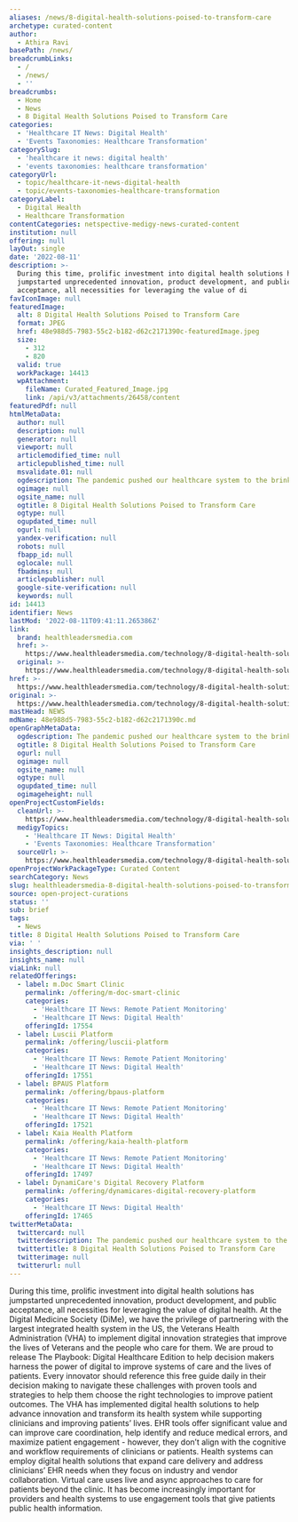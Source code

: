```yaml
---
aliases: /news/8-digital-health-solutions-poised-to-transform-care
archetype: curated-content
author:
  - Athira Ravi
basePath: /news/
breadcrumbLinks:
  - /
  - /news/
  - ''
breadcrumbs:
  - Home
  - News
  - 8 Digital Health Solutions Poised to Transform Care
categories:
  - 'Healthcare IT News: Digital Health'
  - 'Events Taxonomies: Healthcare Transformation'
categorySlug:
  - 'healthcare it news: digital health'
  - 'events taxonomies: healthcare transformation'
categoryUrl:
  - topic/healthcare-it-news-digital-health
  - topic/events-taxonomies-healthcare-transformation
categoryLabel:
  - Digital Health
  - Healthcare Transformation
contentCategories: netspective-medigy-news-curated-content
institution: null
offering: null
layOut: single
date: '2022-08-11'
description: >-
  During this time, prolific investment into digital health solutions has
  jumpstarted unprecedented innovation, product development, and public
  acceptance, all necessities for leveraging the value of di
favIconImage: null
featuredImage:
  alt: 8 Digital Health Solutions Poised to Transform Care
  format: JPEG
  href: 48e988d5-7983-55c2-b182-d62c2171390c-featuredImage.jpeg
  size:
    - 312
    - 820
  valid: true
  workPackage: 14413
  wpAttachment:
    fileName: Curated_Featured_Image.jpg
    link: /api/v3/attachments/26458/content
featuredPdf: null
htmlMetaData:
  author: null
  description: null
  generator: null
  viewport: null
  articlemodified_time: null
  articlepublished_time: null
  msvalidate.01: null
  ogdescription: The pandemic pushed our healthcare system to the brink.
  ogimage: null
  ogsite_name: null
  ogtitle: 8 Digital Health Solutions Poised to Transform Care
  ogtype: null
  ogupdated_time: null
  ogurl: null
  yandex-verification: null
  robots: null
  fbapp_id: null
  oglocale: null
  fbadmins: null
  articlepublisher: null
  google-site-verification: null
  keywords: null
id: 14413
identifier: News
lastMod: '2022-08-11T09:41:11.265386Z'
link:
  brand: healthleadersmedia.com
  href: >-
    https://www.healthleadersmedia.com/technology/8-digital-health-solutions-poised-transform-care
  original: >-
    https://www.healthleadersmedia.com/technology/8-digital-health-solutions-poised-transform-care
href: >-
  https://www.healthleadersmedia.com/technology/8-digital-health-solutions-poised-transform-care
original: >-
  https://www.healthleadersmedia.com/technology/8-digital-health-solutions-poised-transform-care
mastHead: NEWS
mdName: 48e988d5-7983-55c2-b182-d62c2171390c.md
openGraphMetaData:
  ogdescription: The pandemic pushed our healthcare system to the brink.
  ogtitle: 8 Digital Health Solutions Poised to Transform Care
  ogurl: null
  ogimage: null
  ogsite_name: null
  ogtype: null
  ogupdated_time: null
  ogimageheight: null
openProjectCustomFields:
  cleanUrl: >-
    https://www.healthleadersmedia.com/technology/8-digital-health-solutions-poised-transform-care
  medigyTopics:
    - 'Healthcare IT News: Digital Health'
    - 'Events Taxonomies: Healthcare Transformation'
  sourceUrl: >-
    https://www.healthleadersmedia.com/technology/8-digital-health-solutions-poised-transform-care
openProjectWorkPackageType: Curated Content
searchCategory: News
slug: healthleadersmedia-8-digital-health-solutions-poised-to-transform-care
source: open-project-curations
status: ''
sub: brief
tags:
  - News
title: 8 Digital Health Solutions Poised to Transform Care
via: ' '
insights_description: null
insights_name: null
viaLink: null
relatedOfferings:
  - label: m.Doc Smart Clinic
    permalink: /offering/m-doc-smart-clinic
    categories:
      - 'Healthcare IT News: Remote Patient Monitoring'
      - 'Healthcare IT News: Digital Health'
    offeringId: 17554
  - label: Luscii Platform
    permalink: /offering/luscii-platform
    categories:
      - 'Healthcare IT News: Remote Patient Monitoring'
      - 'Healthcare IT News: Digital Health'
    offeringId: 17551
  - label: BPAUS Platform
    permalink: /offering/bpaus-platform
    categories:
      - 'Healthcare IT News: Remote Patient Monitoring'
      - 'Healthcare IT News: Digital Health'
    offeringId: 17521
  - label: Kaia Health Platform
    permalink: /offering/kaia-health-platform
    categories:
      - 'Healthcare IT News: Remote Patient Monitoring'
      - 'Healthcare IT News: Digital Health'
    offeringId: 17497
  - label: DynamiCare's Digital Recovery Platform
    permalink: /offering/dynamicares-digital-recovery-platform
    categories:
      - 'Healthcare IT News: Digital Health'
    offeringId: 17465
twitterMetaData:
  twittercard: null
  twitterdescription: The pandemic pushed our healthcare system to the brink.
  twittertitle: 8 Digital Health Solutions Poised to Transform Care
  twitterimage: null
  twitterurl: null
---
```

<p>During this time, prolific investment into digital health solutions has jumpstarted unprecedented innovation, product development, and public acceptance, all necessities for leveraging the value of digital health.
At the Digital Medicine Society (DiMe), we have the privilege of partnering with the largest integrated health system in the US, the Veterans Health Administration (VHA) to implement digital innovation strategies that improve the lives of Veterans and the people who care for them.
We are proud to release The Playbook: Digital Healthcare Edition to help decision makers harness the power of digital to improve systems of care and the lives of patients.
Every innovator should reference this free guide daily in their decision making to navigate these challenges with proven tools and strategies to help them choose the right technologies to improve patient outcomes. The VHA has implemented digital health solutions to help advance innovation and transform its health system while supporting clinicians and improving patients’ lives.
EHR tools offer significant value and can improve care coordination, help identify and reduce medical errors, and maximize patient engagement - however, they don’t align with the cognitive and workflow requirements of clinicians or patients.
Health systems can employ digital health solutions that expand care delivery and address clinicians’ EHR needs when they focus on industry and vendor collaboration.
Virtual care uses live and async approaches to care for patients beyond the clinic.
It has become increasingly important for providers and health systems to use engagement tools that give patients public health information.</p>